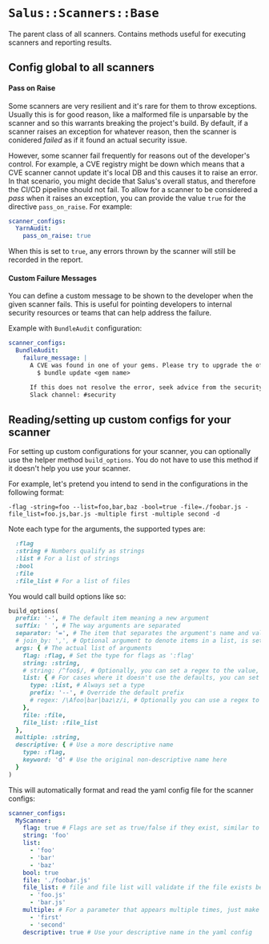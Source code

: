 # `Salus::Scanners::Base`

The parent class of all scanners. Contains methods useful for executing scanners and reporting results.

## Config global to all scanners

#### Pass on Raise

Some scanners are very resilient and it's rare for them to throw exceptions. Usually this is for good reason, like a malformed file is unparsable by the scanner and so this warrants breaking the project's build. By default, if a scanner raises an exception for whatever reason, then the scanner is conidered _failed_ as if it found an actual security issue.

However, some scanner fail frequently for reasons out of the developer's control. For example, a CVE registry might be down which means that a CVE scanner cannot update it's local DB and this causes it to raise an error. In that scenario, you might decide that Salus's overall status, and therefore the CI/CD pipeline should not fail. To allow for a scanner to be considered a _pass_ when it raises an exception, you can provide the value `true` for the directive `pass_on_raise`. For example:

```yaml
scanner_configs:
  YarnAudit:
    pass_on_raise: true
```

When this is set to `true`, any errors thrown by the scanner will still be recorded in the report.

#### Custom Failure Messages

You can define a custom message to be shown to the developer when the given scanner fails. This is useful for pointing developers to internal security resources or teams that can help address the failure.

Example with `BundleAudit` configuration:

```yaml
scanner_configs:
  BundleAudit:
    failure_message: |
      A CVE was found in one of your gems. Please try to upgrade the offending gem.
        $ bundle update <gem name>

      If this does not resolve the error, seek advice from the security team.
      Slack channel: #security
```

## Reading/setting up custom configs for your scanner

For setting up custom configurations for your scanner, you can optionally use the helper method ```build_options```.
You do not have to use this method if it doesn't help you use your scanner. 

For example, let's pretend you intend to send in the configurations in the following format:

```-flag -string=foo --list=foo,bar,baz -bool=true -file=./foobar.js -file_list=foo.js,bar.js -multiple first -multiple second -d```

Note each type for the arguments, the supported types are:
```ruby
  :flag
  :string # Numbers qualify as strings
  :list # For a list of strings
  :bool
  :file 
  :file_list # For a list of files
```

You would call build options like so:

```ruby 
build_options(
  prefix: '-', # The default item meaning a new argument
  suffix: ' ', # The way arguments are separated
  separator: '=', # The item that separates the argument's name and value
  # join_by: ',', # Optional argument to denote items in a list, is set to ',' by default
  args: { # The actual list of arguments
    flag: :flag, # Set the type for flags as ':flag'
    string: :string, 
    # string: /^foo$/, # Optionally, you can set a regex to the value, and then it will automatically know it is a string
    list: { # For cases where it doesn't use the defaults, you can set an argument with a hash like:
      type: :list, # Always set a type
      prefix: '--', # Override the default prefix
      # regex: /\Afoo|bar|baz\z/i, # Optionally you can use a regex to only allow certain matches
    },
    file: :file,
    file_list: :file_list
  },
  multiple: :string,
  descriptive: { # Use a more descriptive name
    type: :flag,
    keyword: 'd' # Use the original non-descriptive name here
  }
)
```

This will automatically format and read the yaml config file for the scanner configs:

```yaml
scanner_configs:
  MyScanner:
    flag: true # Flags are set as true/false if they exist, similar to booleans
    string: 'foo'
    list: 
      - 'foo'
      - 'bar'
      - 'baz'
    bool: true
    file: './foobar.js'
    file_list: # file and file list will validate if the file exists before continuing
      - 'foo.js'
      - 'bar.js'
    multiple: # For a parameter that appears multiple times, just make it a list. Lists of lists are not supported
      - 'first'
      - 'second'
    descriptive: true # Use your descriptive name in the yaml config
```